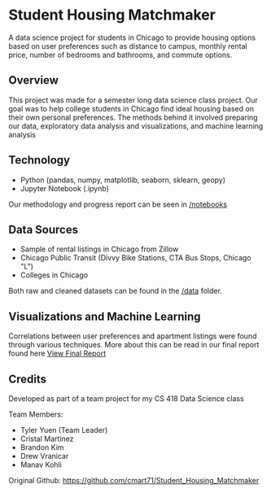 # Student Housing Matchmaker
A data science project for students in Chicago to provide housing options based on user preferences such as distance to campus, monthly rental price, number of bedrooms and bathrooms, and commute options.

## Overview
This project was made for a semester long data science class project. Our goal was to help college students in Chicago find ideal housing based on their own personal preferences. The methods behind it involved preparing our data, exploratory data analysis and visualizations, and machine learning analysis

## Technology
- Python (pandas, numpy, matplotlib, seaborn, sklearn, geopy)
- Jupyter Notebook (.ipynb)

Our methodology and progress report can be seen in [/notebooks](https://github.com/tyuentech/Student-Housing-Matchmaker/tree/main/notebooks)

## Data Sources
- Sample of rental listings in Chicago from Zillow
- Chicago Public Transit (Divvy Bike Stations, CTA Bus Stops, Chicago "L")
- Colleges in Chicago

Both raw and cleaned datasets can be found in the [/data](https://github.com/tyuentech/Student-Housing-Matchmaker/tree/main/data) folder.

## Visualizations and Machine Learning
Correlations between user preferences and apartment listings were found through various techniques. More about this can be read in our final report found here [View Final Report](https://github.com/tyuentech/Student-Housing-Matchmaker/blob/main/Student%20Housing%20Matchmaker%20Report.pdf)

## Credits
Developed as part of a team project for my CS 418 Data Science class

Team Members:
- Tyler Yuen (Team Leader)
- Cristal Martinez
- Brandon Kim
- Drew Vranicar
- Manav Kohli

Original Github: https://github.com/cmart71/Student_Housing_Matchmaker